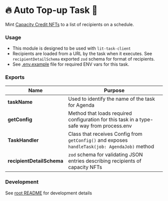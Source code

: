 # 🔥 Auto Top-up Task 🔧

Mint [Capacity Credit NFTs](https://developer.litprotocol.com/v3/sdk/capacity-credits) to a list of recipients on a schedule.

### Usage

- This module is designed to be used with `lit-task-client`
- Recipients are loaded from a URL by the task when it executes. See `recipientDetailSchema` exported `zod` schema for format of recipients.
- See [.env.example](.env.example) file for required ENV vars for this task.

### Exports

| Name                      | Purpose                                                                                       |
| ------------------------- | --------------------------------------------------------------------------------------------- |
| **taskName**              | Used to identify the name of the task for Agenda                                              |
| **getConfig**             | Method that loads required configuration for this task in a type-safe way from process.env    |
| **TaskHandler**           | Class that receives Config from `getConfig()` and exposes `handleTask(job: AgendaJob)` method |
| **recipientDetailSchema** | `zod` schema for validating JSON entries describing recipients of capacity NFTs               |

### Development

See [root README](../../README.md) for development details
